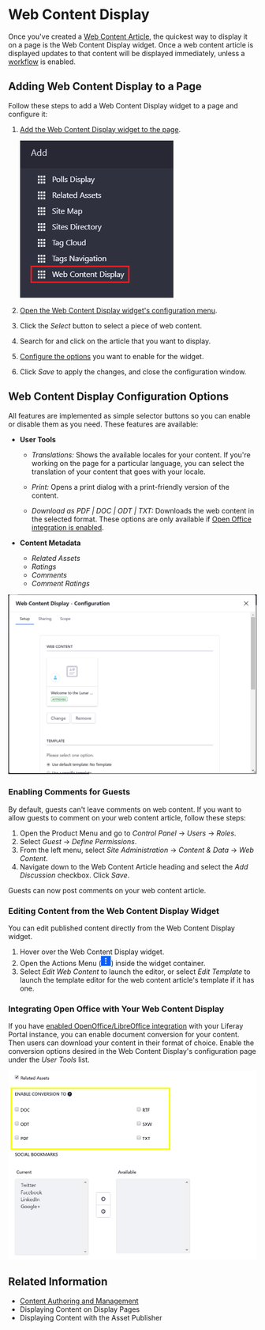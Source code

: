 # Web Content Display

Once you've created a [Web Content Article](../../content-authoring-and-management/web-content/user-guide/web-content-articles/adding-a-basic-web-content-article.md), the quickest way to display it on a page is the Web Content Display widget. Once a web content article is displayed updates to that content will be displayed immediately, unless a [workflow](../../../process-automation/workflow/user-guide/introduction-to-workflow.md) is enabled.

## Adding Web Content Display to a Page

Follow these steps to add a Web Content Display widget to a page and configure it:

1. [Add the Web Content Display widget to the page](../../creating-pages/using-widget-pages/adding-widgets-to-a-page.md).

    ![Add the Web Content Display app to a page to begin displaying your new web content article.](./web-content-display/images/01.png)

1. [Open the Web Content Display widget's configuration menu](TODO:adding-widgets#configuration-menu).
1. Click the *Select* button to select a piece of web content.
1. Search for and click on the article that you want to display.
1. [Configure the options](#web-content-display-configuration-options) you want to enable for the widget.
1. Click *Save* to apply the changes, and close the configuration window.

## Web Content Display Configuration Options

All features are implemented as simple selector buttons so you can enable or disable them as you need. These features are available:

* **User Tools**
  * *Translations:* Shows the available locales for your content. If you're working on the page for a particular language, you can select the translation of your content that goes with your locale.
  
  * *Print:* Opens a print dialog with a print-friendly version of the content.
  
  * *Download as PDF | DOC | ODT | TXT:* Downloads the web content in the selected format. These options are only available if [Open Office integration is enabled](../../../system-administration/system-settings/enabling-openoffice-libreoffice-integration.md).

* **Content Metadata**
  * *Related Assets*
  * *Ratings*
  * *Comments*
  * *Comment Ratings*

![Publishing web content is a snap. At a minimum, you only have to select the content you wish to publish. You can also enable lots of optional features to let your users interact with your content.](./web-content-display/images/02.png)

### Enabling Comments for Guests

By default, guests can't leave comments on web content. If you want to allow guests to comment on your web content article, follow these steps:

1. Open the Product Menu and go to *Control Panel* &rarr; *Users* &rarr; *Roles*.
1. Select *Guest* &rarr; *Define Permissions*.
1. From the left menu, select *Site Administration* &rarr; *Content & Data* &rarr; *Web Content*.
1. Navigate down to the Web Content Article heading and select the *Add Discussion* checkbox. Click *Save*.

Guests can now post comments on your web content article.

### Editing Content from the Web Content Display Widget

You can edit published content directly from the Web Content Display widget.

1. Hover over the Web Content Display widget.
1. Open the Actions Menu (![Options](../../../images/icon-app-options.png)) inside the widget container.
1. Select *Edit Web Content* to launch the editor, or select *Edit Template* to launch the template editor for the web content article's template if it has one.

### Integrating Open Office with Your Web Content Display

If you have [enabled OpenOffice/LibreOffice integration](../../../system-administration/system-settings/enabling-openoffice-libreoffice-integration.md) with your Liferay Portal instance, you can enable document conversion for your content. Then users can download your content in their format of choice. Enable the conversion options desired in the Web Content Display's configuration page under the *User Tools* list.

![Conversion options are listed for the assets.](./web-content-display/images/03.png)

## Related Information

* [Content Authoring and Management](../../../content_authoring_and_management.md)
* Displaying Content on Display Pages
* Displaying Content with the Asset Publisher
